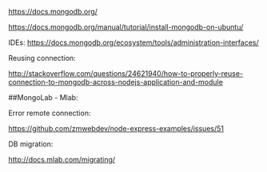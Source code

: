 https://docs.mongodb.org/

https://docs.mongodb.org/manual/tutorial/install-mongodb-on-ubuntu/

IDEs: https://docs.mongodb.org/ecosystem/tools/administration-interfaces/

Reusing connection:

http://stackoverflow.com/questions/24621940/how-to-properly-reuse-connection-to-mongodb-across-nodejs-application-and-module

##MongoLab - Mlab:

Error remote connection:

https://github.com/zmwebdev/node-express-examples/issues/51

DB migration:

http://docs.mlab.com/migrating/
